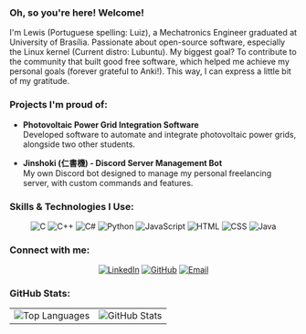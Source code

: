 ### Oh, so you're here! Welcome!

I'm Lewis (Portuguese spelling: Luiz), a Mechatronics Engineer graduated at University of Brasília. Passionate about open-source software, especially the Linux kernel (Current distro: Lubuntu). My biggest goal? To contribute to the community that built good free software, which helped me achieve my personal goals (forever grateful to Anki!). This way, I can express a little bit of my gratitude.

### Projects I'm proud of:

- **Photovoltaic Power Grid Integration Software**  
  Developed software to automate and integrate photovoltaic power grids, alongside two other students.

- **Jinshoki (仁書機) - Discord Server Management Bot**  
  My own Discord bot designed to manage my personal freelancing server, with custom commands and features.

### Skills & Technologies I Use:

<p align="center">
  <img src="https://img.shields.io/badge/-C-000000?style=for-the-badge&logo=c&logoColor=white" alt="C">
  <img src="https://img.shields.io/badge/-C%2B%2B-00599C?style=for-the-badge&logo=c%2B%2B&logoColor=white" alt="C++">
  <img src="https://img.shields.io/badge/-C%23-239120?style=for-the-badge&logo=csharp&logoColor=white" alt="C#">
  <img src="https://img.shields.io/badge/-Python-3776AB?style=for-the-badge&logo=python&logoColor=white" alt="Python">
  <img src="https://img.shields.io/badge/-JavaScript-F7DF1E?style=for-the-badge&logo=javascript&logoColor=black" alt="JavaScript">
  <img src="https://img.shields.io/badge/-HTML-E34F26?style=for-the-badge&logo=html5&logoColor=white" alt="HTML">
  <img src="https://img.shields.io/badge/-CSS-1572B6?style=for-the-badge&logo=css3&logoColor=white" alt="CSS">
  <img src="https://img.shields.io/badge/-Java-007396?style=for-the-badge&logo=java&logoColor=white" alt="Java">
</p>

### Connect with me:

<p align="center">
  <a href="https://www.linkedin.com/in/lewisfalm/"><img src="https://img.shields.io/badge/-LinkedIn-0A66C2?style=for-the-badge&logo=linkedin&logoColor=white" alt="LinkedIn"></a>
  <a href="https://github.com/jinsho"><img src="https://img.shields.io/badge/-GitHub-181717?style=for-the-badge&logo=github&logoColor=white" alt="GitHub"></a>
  <a href="mailto:lewisfalm@gmail.com"><img src="https://img.shields.io/badge/-Email-EA4335?style=for-the-badge&logo=gmail&logoColor=white" alt="Email"></a>
</p>

### GitHub Stats:

<table>
  <tr>
    <td><img src="https://github-readme-stats.vercel.app/api/top-langs/?username=jinsho&langs_count=5&theme=radical" alt="Top Languages"></td>
    <td><img src="https://github-readme-stats.vercel.app/api?username=jinsho&show_icons=true&hide_title=true&count_private=true&hide=prs&theme=radical" alt="GitHub Stats"></td>
  </tr>
</table>
